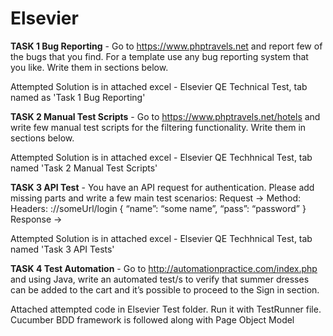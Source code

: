 # Elsevier

**TASK 1 Bug Reporting** - 
Go to https://www.phptravels.net and report few of the bugs that you find. For a template use any bug reporting system that you like. Write them in sections below.

Attempted Solution is in attached excel - Elsevier QE Technical Test, tab named as 'Task 1 Bug Reporting'

**TASK 2 Manual Test Scripts** - 
Go to https://www.phptravels.net/hotels and write few manual test scripts for the filtering functionality. Write them in sections below.

Attempted Solution is in attached excel - Elsevier QE Techhnical Test, tab named 'Task 2 Manual Test Scripts'

**TASK 3 API Test** - 
You have an API request for authentication. Please add missing parts and write a few main test scenarios:
Request ->
Method: <insert answer here>
Headers: <insert answer here>
<insert protocol here>://someUrl/login <insert answer here>
{
“name”: “some name”,
“pass”: “password”
}
Response ->
<insert answer here>

Attempted Solution is in attached excel - Elsevier QE Techhnical Test, tab named 'Task 3 API Tests'
  
**TASK 4 Test Automation** -
Go to http://automationpractice.com/index.php and using Java, write an automated test/s to verify that summer dresses can be added to the cart and it’s possible to proceed to the Sign in section. 
  
Attached attempted code in Elsevier Test folder. Run it with TestRunner file.
Cucumber BDD framework is followed along with Page Object Model

